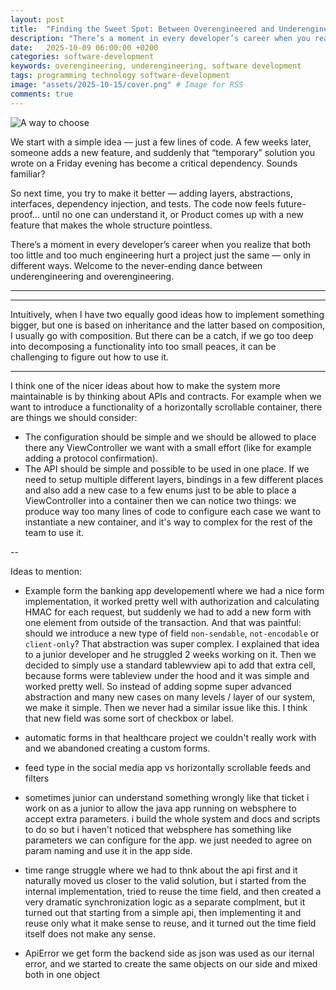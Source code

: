 ```yaml
---
layout: post
title:  "Finding the Sweet Spot: Between Overengineered and Underengineered Code"
description: "There’s a moment in every developer’s career when you realize that both too little and too much engineering hurt a project just the same — only in different ways."
date:   2025-10-09 06:00:00 +0200
categories: software-development
keywords: overengineering, underengineering, software development
tags: programming technology software-development
image: "assets/2025-10-15/cover.png" # Image for RSS
comments: true
---
```


![A way to choose]({{site.url}}/assets/2025-10-15/cover.webp)

We start with a simple idea — just a few lines of code. A few weeks later, someone adds a new feature, and suddenly that “temporary” solution you wrote on a Friday evening has become a critical dependency. Sounds familiar?

So next time, you try to make it better — adding layers, abstractions, interfaces, dependency injection, and tests. The code now feels future-proof… until no one can understand it, or Product comes up with a new feature that makes the whole structure pointless.

There’s a moment in every developer’s career when you realize that both too little and too much engineering hurt a project just the same — only in different ways. Welcome to the never-ending dance between underengineering and overengineering.

---

---

Intuitively, when I have two equally good ideas how to implement something bigger, but one is based on inheritance and the latter based on composition, I usually go with composition. But there can be a catch, if we go too deep into decomposing a functionality into too small peaces, it can be challenging to figure out how to use it. 

---

I think one of the nicer ideas about how to make the system more maintainable is by thinking about APIs and contracts. For example when we want to introduce a functionality of a horizontally scrollable container, there are things we should consider:
- The configuration should be simple and we should be allowed to place there any ViewController we want with a small effort (like for example adding a protocol confirmation).
- The API should be simple and possible to be used in one place. If we need to setup multiple different layers, bindings in a few different places and also add a new case to a few enums just to be able to place a ViewController into a container then we can notice two things: we produce way too many lines of code to configure each case we want to instantiate a new container, and it's way to complex for the rest of the team to use it.


--

Ideas to mention:

- Example form the banking app developementl where we had a nice form implementation, it worked pretty well with authorization and calculating HMAC for each request, but suddenly we had to add a new form with one element from outside of the transaction. And that was paintful: should we introduce a new type of field `non-sendable`, `not-encodable` or `client-only`? That abstraction was super complex. I explained that idea to a junior developer and he struggled 2 weeks working on it. Then we decided to simply use a standard tablewview api to add that extra cell, because forms were tableview under the hood and it was simple and worked pretty well. So instead of adding sopme super advanced abstraction and many new cases on many levels / layer of our system, we make it simple. Then we never had a similar issue like this. I think that new field was some sort of checkbox or label.

- automatic forms in that healthcare project we couldn't really work with and we abandoned creating a custom forms.

- feed type in the social media app vs horizontally scrollable feeds and filters

- sometimes junior can understand something wrongly like that ticket i work on as a junior to allow the java app running on websphere to accept extra parameters. i build the whole system and docs and scripts to do so but i haven't noticed that websphere has something like parameters we can configure for the app. we just needed to agree on param naming and use it in the app side. 

- time range struggle where we had to thnk about the api first and it naturally moved us closer to the valid solution, but i started from the internal implementation, tried to reuse the time field, and then created a very dramatic synchronization logic as a separate complment, but it turned out that starting from a simple api, then implementing it and reuse only what it make sense to reuse, and it turned out the time field itself does not make any sense. 

- ApiError we get form the backend side as json was used as our iternal error, and we started to create the same objects on our side and mixed both in one object
